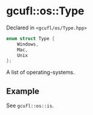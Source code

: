 # gcufl::os::Type
Declared in `<gcufl/os/Type.hpp>`
```cpp
enum struct Type {
	Windows,
	Mac,
	Unix
};
```
A list of operating-systems.
## Example
See `gcufl::os::is`.
